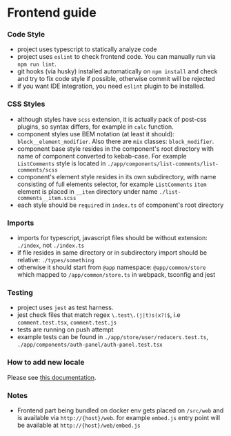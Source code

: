# Frontend guide

### Code Style

- project uses typescript to statically analyze code
- project uses `eslint` to check frontend code. You can manually run via `npm run lint`.
- git hooks (via husky) installed automatically on `npm install` and check and try to fix code style if possible, otherwise commit will be rejected
- if you want IDE integration, you need `eslint` plugin to be installed.

### CSS Styles

- although styles have `scss` extension, it is actually pack of post-css plugins, so syntax differs, for example in `calc` function.
- component styles use BEM notation (at least it should): `block__element_modifier`. Also there are `mix` classes: `block_modifier`.
- component base style resides in the component's root directory with name of component converted to kebab-case. For example `ListComments` style is located in `./app/components/list-comments/list-comments/scss`
- component's element style resides in its own subdirectory, with name consisting of full elements selector, for example `ListComments` `item` element is placed in `__item` directory under name `./list-comments__item.scss`
- each style should be `require`d in `index.ts` of component's root directory

### Imports

- imports for typescript, javascript files should be without extension: `./index`, not `./index.ts`
- if file resides in same directory or in subdirectory import should be relative: `./types/something`
- otherwise it should start from `@app` namespace: `@app/common/store` which mapped to `/app/common/store.ts` in webpack, tsconfig and jest

### Testing

- project uses `jest` as test harness.
- jest check files that match regex `\.test\.(j|t)s(x?)$`, i.e `comment.test.tsx`, `comment.test.js`
- tests are running on push attempt
- example tests can be found in `./app/store/user/reducers.test.ts`, `./app/components/auth-panel/auth-panel.test.tsx`

### How to add new locale

Please see [this documentation](https://github.com/umputun/remark42/blob/master/docs/translation.md).

### Notes

- Frontend part being bundled on docker env gets placed on `/src/web` and is available via `http://{host}/web`. for example `embed.js` entry point will be available at `http://{host}/web/embed.js`
